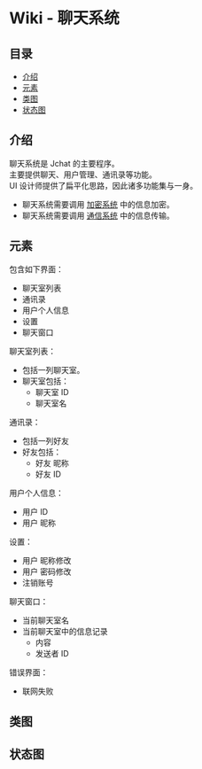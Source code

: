 # Wiki - 聊天系统

## 目录

* [介绍](#Description)
* [元素](#Component)
* [类图](#Class)
* [状态图](#Statu)

## <a id="Description">介绍</a>

聊天系统是 Jchat 的主要程序。  
主要提供聊天、用户管理、通讯录等功能。  
UI 设计师提供了扁平化思路，因此诸多功能集与一身。  

* 聊天系统需要调用 [加密系统][ES] 中的信息加密。  
* 聊天系统需要调用 [通信系统][CMS] 中的信息传输。  

## <a id="Component">元素</a>

包含如下界面：  

* 聊天室列表
* 通讯录
* 用户个人信息
* 设置
* 聊天窗口

聊天室列表：

* 包括一列聊天室。  
* 聊天室包括：
  * 聊天室 ID
  * 聊天室名

通讯录：

* 包括一列好友
* 好友包括：
  * 好友 昵称
  * 好友 ID

用户个人信息：

* 用户 ID
* 用户 昵称

设置：

* 用户 昵称修改
* 用户 密码修改
* 注销账号

聊天窗口：

* 当前聊天室名
* 当前聊天室中的信息记录
  * 内容
  * 发送者 ID
  

错误界面：

* 联网失败

## <a id="Class">类图</a>

<!-- TODO_LviatYi -->

## <a id="Statu">状态图</a>

<!-- TODO_LviatYi -->

<!-- TODO_LviatYi -->

[UAS]:./userAuthenticationSystem.md
[CS]:./chatSystem.md
[CMS]:./communicationSystem.md
[DBS]:./databaseSystem.md
[ES]:./encryptionSystem.md
